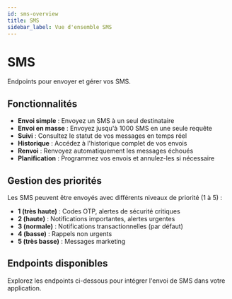 ```yaml
---
id: sms-overview
title: SMS
sidebar_label: Vue d'ensemble SMS
---
```


# SMS

Endpoints pour envoyer et gérer vos SMS.

## Fonctionnalités

- **Envoi simple** : Envoyez un SMS à un seul destinataire
- **Envoi en masse** : Envoyez jusqu'à 1000 SMS en une seule requête
- **Suivi** : Consultez le statut de vos messages en temps réel
- **Historique** : Accédez à l'historique complet de vos envois
- **Renvoi** : Renvoyez automatiquement les messages échoués
- **Planification** : Programmez vos envois et annulez-les si nécessaire

## Gestion des priorités

Les SMS peuvent être envoyés avec différents niveaux de priorité (1 à 5) :

- **1 (très haute)** : Codes OTP, alertes de sécurité critiques
- **2 (haute)** : Notifications importantes, alertes urgentes
- **3 (normale)** : Notifications transactionnelles (par défaut)
- **4 (basse)** : Rappels non urgents
- **5 (très basse)** : Messages marketing

## Endpoints disponibles

Explorez les endpoints ci-dessous pour intégrer l'envoi de SMS dans votre application.
